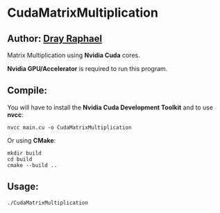 # CudaMatrixMultiplication
## Author: [Dray Raphael](https://www.linkedin.com/in/raphaeldray/)

Matrix Multiplication using **Nvidia Cuda** cores.

**Nvidia GPU/Accelerator** is required to run this program.

## Compile:
You will have to install the 
**Nvidia Cuda Development Toolkit** and to use **nvcc**:
```shell
nvcc main.cu -o CudaMatrixMultiplication
```

Or using **CMake**:
```shell
mkdir build
cd build
cmake --build ..
```

## Usage:
```shell
./CudaMatrixMultiplication
```

